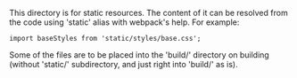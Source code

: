 This directory is for static resources. The content of it can be resolved
from the code using 'static' alias with webpack's help. For example:

    import baseStyles from 'static/styles/base.css';
    
Some of the files are to be placed into the 'build/' directory on building
(without 'static/' subdirectory, and just right into 'build/' as is).
